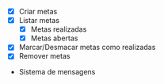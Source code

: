- [x] Criar metas 
- [x] Listar metas
  - [x] Metas realizadas
  - [x] Metas abertas
- [x] Marcar/Desmacar metas como realizadas
- [x] Remover metas
- Sistema de mensagens